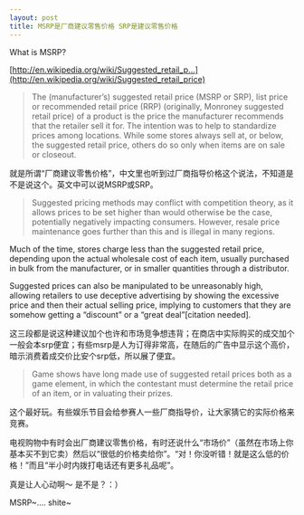 ```yaml
---
layout: post
title: MSRP是厂商建议零售价格 SRP是建议零售价格
---
```


What is MSRP?

[http://en.wikipedia.org/wiki/Suggested_retail_p...](http://en.wikipedia.org/wiki/Suggested_retail_price)

>The (manufacturer’s) suggested retail price (MSRP or SRP), list price or recommended retail price (RRP) (originally, Monroney suggested retail price) of a product is the price the manufacturer recommends that the retailer sell it for. The intention was to help to standardize prices among locations. While some stores always sell at, or below, the suggested retail price, others do so only when items are on sale or closeout.

就是所谓“厂商建议零售价格”，中文里也听到过厂商指导价格这个说法，不知道是不是说这个。英文中可以说MSRP或SRP。

>Suggested pricing methods may conflict with competition theory, as it allows prices to be set higher than would otherwise be the case, potentially negatively impacting consumers. However, resale price maintenance goes further than this and is illegal in many regions.

  

  

Much of the time, stores charge less than the suggested retail price, depending upon the actual wholesale cost of each item, usually purchased in bulk from the manufacturer, or in smaller quantities through a distributor.

  

  

Suggested prices can also be manipulated to be unreasonably high, allowing retailers to use deceptive advertising by showing the excessive price and then their actual selling price, implying to customers that they are somehow getting a “discount” or a “great deal”[citation needed].

这三段都是说这种建议加个也许和市场竞争想违背；在商店中实际购买的成交加个一般会本srp便宜；有些msrp是人为订得非常高，在随后的广告中显示这个高价，暗示消费着成交价比安个srp低，所以展了便宜。

>Game shows have long made use of suggested retail prices both as a game element, in which the contestant must determine the retail price of an item, or in valuating their prizes.

这个最好玩。有些娱乐节目会给参赛人一些厂商指导价，让大家猜它的实际价格来竞赛。

电视购物中有时会出厂商建议零售价格，有时还说什么“市场价”（虽然在市场上你基本买不到它卖）然后以“很低的价格卖给你”。“对！你没听错！就是这么低的价格！”而且“半小时内拨打电话还有更多礼品呢”。

真是让人心动啊～ 是不是？：）

MSRP~…. shite~
